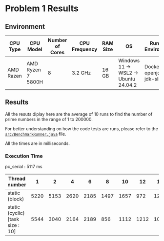 # Problem 1 Results

## Environment

| CPU Type | CPU Model | Number of Cores | CPU Frequency | RAM Size | OS | Runtime Environment |
|----------|-----------|-----------------|---------------|----------|----|---------------------|
| AMD Razen | AMD Ryzen 7 5800H | 8 | 3.2 GHz | 16 GB | Windows 11 -> WSL2 -> Ubuntu 24.04.2 | Docker openjdk:17-jdk-slim |

## Results

All the resuts diplay here are the average of 10 runs to find the number of prime numbers in the range of 1 to 200000.

For better understanding on how the code tests are runs, please refer to the [`src/BenchmarkRunner.java`](../src/BenchmarkRunner.java) file.

All the times are in milliseconds.

### Execution Time

pc_serial : 5117 ms

| Thread number |  1 | 2 | 4 | 6 | 8 | 10 | 12 | 14 | 16 | 32 |
|---------------|----|---|---|---|---|----|----|----|----|----|
| static (block) | 5220 | 5153 | 2620 | 2185 | 1497 | 1657 | 972 | 1209 | 827 | 1100 |
| static (cyclic) [task size : 10] | 5544 | 3040 | 2164 | 2189 | 856 | 1112 | 1212 | 1046 | 7110 | 941 |
